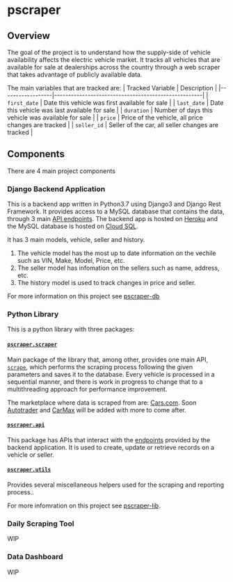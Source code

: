 # pscraper

## Overview

The goal of the project is to understand how the supply-side of vehicle availability affects the electric vehicle market. It tracks all vehicles that are available for sale at dealerships across the country through a web scraper that takes advantage of publicly available data.

The main variables that are tracked are:
| Tracked Variable | Description                                         |
|------------------|-----------------------------------------------------|
| `first_date`     | Date this vehicle was first available for sale      |
| `last_date`      | Date this vehicle was last available for sale       |
| `duration`       | Number of days this vehicle was available for sale  |
| `price`          | Price of the vehicle, all price changes are tracked |
| `seller_id`      | Seller of the car, all seller changes are tracked   |

## Components
There are 4 main project components

### Django Backend Application
This is a backend app written in Python3.7 using Django3 and Django Rest Framework. It provides access to a MySQL database that contains the data, through 3 main [API endpoints](https://pscraper.herokuapp.com/api/v1/). The backend app is hosted on [Heroku](https://www.heroku.com/) and the MySQL database is hosted on [Cloud SQL](https://cloud.google.com/sql). 

It has 3 main models, vehicle, seller and history. 
1. The vehicle model has the most up to date information on the vechile such as VIN, Make, Model, Price, etc.
2. The seller model has infomation on the sellers such as name, address, etc.
3. The history model is used to track changes in price and seller.

For more information on this project see [pscraper-db](https://www.github.com/eneakllomollari/pscraper-db)

### Python Library
This is a python library with three packages:

#### [`pscraper.scraper`](https://github.com/eneakllomollari/pscraper-lib/#pscraperscraper)
Main package of the library that, among other, provides one main API, [`scrape`](https://github.com/eneakllomollari/pscraper-lib/#function-scrape), which performs the scraping process following the given parameters and saves it to the database.
Every vehicle is processed in a sequential manner, and there is work in progress to change that to a multithreading approach for performance improvement.

The marketplace where data is scraped from are: [Cars.com](https://www.cars.com). Soon [Autotrader](https://www.autotrader.com) and [CarMax](https://www.carmax.com) will be added with more to come after.

#### [`pscraper.api`](https://github.com/eneakllomollari/pscraper-lib/#pscraperapi)
This package has APIs that interact with the [endpoints](https://pscraper.herokuapp.com/api/v1/) provided by the backend application. It is used to create, update or retrieve records on a vehicle or seller.

#### [`pscraper.utils`](https://github.com/eneakllomollari/pscraper-lib/#pscraperutils)
Provides several miscellaneous helpers used for the scraping and reporting process..

For more infomration on this project see [pscraper-lib](https://www.github.com/eneakllomollari/pscraper-lib).

### Daily Scraping Tool
WIP

### Data Dashboard
WIP
